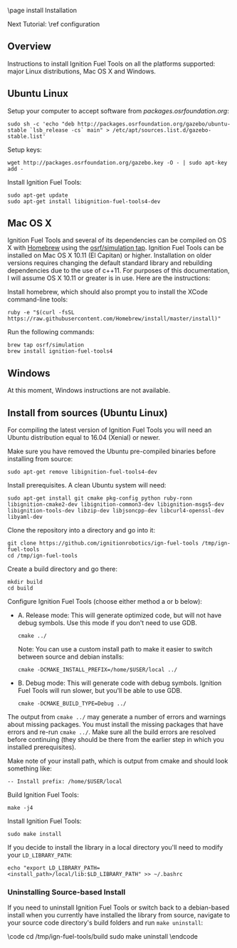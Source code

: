 \page install Installation

Next Tutorial: \ref configuration

## Overview

Instructions to install Ignition Fuel Tools on all the platforms
supported: major Linux distributions, Mac OS X and Windows.

## Ubuntu Linux

Setup your computer to accept software from
*packages.osrfoundation.org*:

```{.sh}
sudo sh -c 'echo "deb http://packages.osrfoundation.org/gazebo/ubuntu-stable `lsb_release -cs` main" > /etc/apt/sources.list.d/gazebo-stable.list'
```

Setup keys:

```
wget http://packages.osrfoundation.org/gazebo.key -O - | sudo apt-key add -
```

Install Ignition Fuel Tools:

```
sudo apt-get update
sudo apt-get install libignition-fuel-tools4-dev
```

## Mac OS X

Ignition Fuel Tools and several of its dependencies can be compiled on OS
X with [Homebrew](http://brew.sh/) using the [osrf/simulation
tap](https://github.com/osrf/homebrew-simulation). Ignition Fuel Tools can
be installed on Mac OS X 10.11 (El Capitan) or higher.
Installation on older versions requires changing the default standard
library and rebuilding dependencies due to the use of c++11. For
purposes of this documentation, I will assume OS X 10.11 or greater is in use.
Here are the instructions:

Install homebrew, which should also prompt you to install the XCode
command-line tools:

```
ruby -e "$(curl -fsSL https://raw.githubusercontent.com/Homebrew/install/master/install)"
```

Run the following commands:

```
brew tap osrf/simulation
brew install ignition-fuel-tools4
```

## Windows

At this moment, Windows instructions are not available.

## Install from sources (Ubuntu Linux)

For compiling the latest version of Ignition Fuel Tools you will need an
Ubuntu distribution equal to 16.04 (Xenial) or newer.

Make sure you have removed the Ubuntu pre-compiled binaries before
installing from source:

```
sudo apt-get remove libignition-fuel-tools4-dev
```

Install prerequisites. A clean Ubuntu system will need:

```
sudo apt-get install git cmake pkg-config python ruby-ronn libignition-cmake2-dev libignition-common3-dev libignition-msgs5-dev libignition-tools-dev libzip-dev libjsoncpp-dev libcurl4-openssl-dev libyaml-dev
```

Clone the repository into a directory and go into it:

```
git clone https://github.com/ignitionrobotics/ign-fuel-tools /tmp/ign-fuel-tools
cd /tmp/ign-fuel-tools
```

Create a build directory and go there:

```
mkdir build
cd build
```

Configure Ignition Fuel Tools (choose either method a or b below):

* A.  Release mode: This will generate optimized code, but will not have debug symbols. Use this mode if you don't need to use GDB.

    ```
    cmake ../
    ```

    Note: You can use a custom install path to make it easier to switch
    between source and debian installs:

    ```
    cmake -DCMAKE_INSTALL_PREFIX=/home/$USER/local ../
    ```

* B. Debug mode: This will generate code with debug symbols. Ignition Fuel Tools will run slower, but you'll be able to use GDB.

    ```
    cmake -DCMAKE_BUILD_TYPE=Debug ../
    ```

The output from `cmake ../` may generate a number of errors and warnings
about missing packages. You must install the missing packages that have
errors and re-run `cmake ../`. Make sure all the build errors are
resolved before continuing (they should be there from the earlier step
in which you installed prerequisites).

Make note of your install path, which is output from cmake and should
look something like:

```
-- Install prefix: /home/$USER/local
```

Build Ignition Fuel Tools:

```
make -j4
```

Install Ignition Fuel Tools:

```
sudo make install
```

If you decide to install the library in a local directory you'll need to
modify your `LD_LIBRARY_PATH`:

```
echo "export LD_LIBRARY_PATH=<install_path>/local/lib:$LD_LIBRARY_PATH" >> ~/.bashrc
```

### Uninstalling Source-based Install

If you need to uninstall Ignition Fuel Tools or switch back to a
debian-based install when you currently have installed the library from
source, navigate to your source code directory's build folders and run
`make uninstall`:

\code
cd /tmp/ign-fuel-tools/build
sudo make uninstall
\endcode
